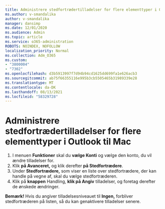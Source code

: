 ```yaml
---
title: Administrere stedfortrædertilladelser for flere elementtyper i Outlook til Mac
ms.author: v-smandalika
author: v-smandalika
manager: dansimp
ms.date: 12/01/2020
ms.audience: Admin
ms.topic: article
ms.service: o365-administration
ROBOTS: NOINDEX, NOFOLLOW
localization_priority: Normal
ms.collection: Adm_O365
ms.custom:
- "3800004"
- "7302"
ms.openlocfilehash: d3b5913997f7d94b94cd1625dd699fa1e626acb3
ms.sourcegitcommit: ab75f66355116e995b3cb5505465b31989339e28
ms.translationtype: MT
ms.contentlocale: da-DK
ms.lasthandoff: 08/13/2021
ms.locfileid: "58329728"
---
```

# <a name="manage-delegate-permissions-for-multiple-item-types-in-outlook-for-mac"></a>Administrere stedfortrædertilladelser for flere elementtyper i Outlook til Mac

1. I menuen **Funktioner** skal du **vælge Konti** og vælge den konto, du vil ændre tilladelser for.
2. Klik **på Avanceret,** og klik derefter **på Stedfortrædere**.
3. Under **Stedfortrædere,** som viser en liste over stedfortrædere, der kan handle på vegne af, skal du vælge stedfortræderen.
4. Klik på **knappen** Handling, **klik på Angiv** tilladelser, og foretag derefter de ønskede ændringer.

**Bemærk!** Hvis du angiver tilladelsesniveauet til **Ingen,** forbliver stedfortræderen på listen, så du kan genaktivere tilladelser senere.
